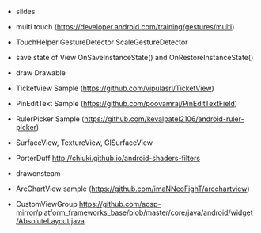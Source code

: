- slides

- multi touch (https://developer.android.com/training/gestures/multi)

- TouchHelper
	GestureDetector
	ScaleGestureDetector
	
- save state of View OnSaveInstanceState() and OnRestoreInstanceState()

- draw Drawable

- TicketView Sample (https://github.com/vipulasri/TicketView)

- PinEditText Sample (https://github.com/poovamraj/PinEditTextField)

- RulerPicker Sample (https://github.com/kevalpatel2106/android-ruler-picker)

- SurfaceView, TextureView, GlSurfaceView

- PorterDuff
	http://chiuki.github.io/android-shaders-filters

- drawonsteam

- ArcChartView sample (https://github.com/imaNNeoFighT/arcchartview)
	
- CustomViewGroup
	https://github.com/aosp-mirror/platform_frameworks_base/blob/master/core/java/android/widget/AbsoluteLayout.java
